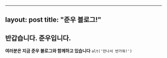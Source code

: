 
---
layout: post
title: "준우 블로그!"
---

## 반갑습니다. 준우입니다.
**여러분은 지금 준우 블로그와 함께하고 있습니다**
`alt('만나서 반가워!')`